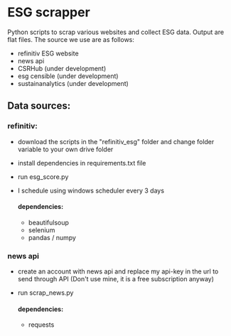 # ESG scrapper
Python scripts to scrap various websites and collect ESG data. Output are flat files.
The source we use are as follows:
* refinitiv ESG website
* news api
* CSRHub (under development)
* esg censible (under development)
* sustainanalytics (under development)


## Data sources:

### refinitiv:
* download the scripts in the "refinitiv_esg" folder and change folder variable to your own drive folder
* install dependencies in requirements.txt file
* run esg_score.py
* I schedule using windows scheduler every 3 days

    #### dependencies:
    * beautifulsoup
    * selenium
    * pandas / numpy

### news api
* create an account with news api and replace my api-key in the url to send through API (Don't use mine, it is a free subscription anyway)
* run scrap_news.py

    #### dependencies:
    * requests